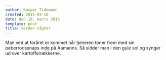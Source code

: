 ```yaml
---
author: Kasper Tidemann
created: 2015-03-18
date: den 18. marts 2015
template: post
title: Verden vågner
---
```


Man ved at foråret er kommet når tjeneren toner frem med sin peberrodssnaps inde på Aamanns. Så sidder man i den gule sol og synger ud over kartoffelrækkerne.
